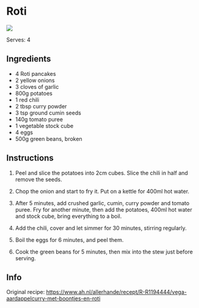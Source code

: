 # Roti

![](https://static.ah.nl/static/recepten/img_RAM_PRD139062_1024x748_JPG.jpg)

Serves: 4

## Ingredients
- 4 Roti pancakes
- 2 yellow onions
- 3 cloves of garlic
- 800g potatoes 
- 1 red chili
- 2 tbsp curry powder
- 3 tsp ground cumin seeds
- 140g tomato puree
- 1 vegetable stock cube
- 4 eggs
- 500g green beans, broken

## Instructions
1. Peel and slice the potatoes into 2cm cubes. 
Slice the chili in half and remove the seeds.

2. Chop the onion and start to fry it. 
Put on a kettle for 400ml hot water.

3. After 5 minutes, add crushed garlic, cumin, curry powder and tomato puree.
Fry for another minute, then add the potatoes, 400ml hot water and stock cube, bring everything to a boil.

4. Add the chili, cover and let simmer for 30 minutes, stirring regularly.

5. Boil the eggs for 6 minutes, and peel them.

6. Cook the green beans for 5 minutes, then mix into the stew just before serving.

## Info
Original recipe: https://www.ah.nl/allerhande/recept/R-R1194444/vega-aardappelcurry-met-boontjes-en-roti
